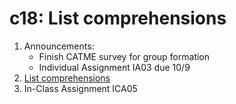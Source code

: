 # c18: List comprehensions

1. Announcements:
   * Finish CATME survey for group formation
   * Individual Assignment IA03 due 10/9
2. [List comprehensions](1.list_comprehensions.md)
3. In-Class Assignment ICA05
